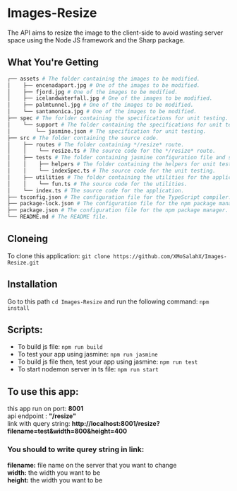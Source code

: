 # Images-Resize
The API aims to resize the image to the client-side to avoid wasting server space using the Node JS framework and the Sharp package.

## What You're Getting

````bash
┌── assets # The folder containing the images to be modified.
│    ├── encenadaport.jpg # One of the images to be modified.
│    ├── fjord.jpg # One of the images to be modified.
│    ├── icelandwaterfall.jpg # One of the images to be modified.
│    ├── palmtunnel.jpg # One of the images to be modified.
│    └── santamonica.jpg # One of the images to be modified.
├── spec # The forlder containing the specifications for unit testing.
│    └── support # The folder containing the specifications for unit testing.
│        └── jasmine.json # The specification for unit testing.
├── src # The folder containing the source code.
│    ├── routes # The folder containing */resize* route.
│    │    └── resize.ts # The source code for the */resize* route.
│    ├── tests # The folder containing jasmine configuration file and specs.
│    │    ├── helpers # The folder containing the helpers for unit testing.
│    │    └── indexSpec.ts # The source code for the unit testing.
│    ├── utilities # The folder containing the utilities for the application.
│    │    └── fun.ts # The source code for the utilities.
│    └── index.ts # The source code for the application.
├── tsconfig.json # The configuration file for the TypeScript compiler.
├── package-lock.json # The configuration file for the npm package manager.
├── package.json # The configuration file for the npm package manager.
└── README.md # The README file.

````


## Cloneing

To clone this application: `git clone https://github.com/XMoSalahX/Images-Resize.git`

## Installation

Go to this path `cd Images-Resize` and run the following command: `npm install`

## Scripts:
- To build js file: `npm run build`  
- To test your app using jasmine: `npm run jasmine`  
- To build js file then, test your app using jasmine: `npm run test`  
- To start nodemon server in ts file: `npm run start`  

## To use this app:

this app run on port: **8001**  
api endpoint : **"/resize"**       
link with query string:
**http://localhost:8001/resize?filename=test&width=800&height=400**   
	
### You should to write qurey string in link: 

**filename:** file name on the server that you want to change  
**width:** the width you want to be  
**height:** the width you want to be  
    
  
